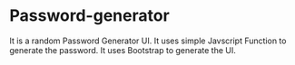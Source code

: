 # Password-generator
 It is a random Password Generator UI.
 It uses simple Javscript Function to generate the password.
 It uses Bootstrap to generate the UI.
